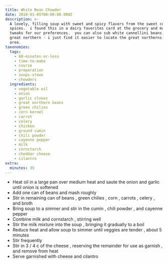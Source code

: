 ```yaml
---
title: White Bean Chowder
date: 2010-01-05T00:00:00.000Z
description: >-
  A lovely, filling soup with sweet and spicy flavors from the sweet corn and
  spices.  i found this in a dairy favorites card at the grocery and made a few
  tweaks for our preferences.  you can also sub white cannellini beans for the
  great northern - i just find it easier to locate the great northerns in my
  area.
taxonomies:
  tags:
    - 60-minutes-or-less
    - time-to-make
    - course
    - preparation
    - soups-stews
    - chowders
  ingredients:
    - vegetable oil
    - onion
    - garlic cloves
    - great northern beans
    - green chilies
    - corn kernel
    - carrot
    - celery
    - chicken
    - ground cumin
    - chili powder
    - cayenne pepper
    - milk
    - cornstarch
    - cheddar cheese
    - cilantro
extra:
  minutes: 35
---
```

 - Heat oil in a large pan over medium heat and saute the onion and garlic until onion is softened
 - Add one can of beans and mash roughly
 - Stir in remaining can of beans , green chilies , corn , carrots , celery , and broth
 - Bring soup to a simmer and stir in the cumin , chili powder , and cayenne pepper
 - Combine milk and cornstarch , stirring well
 - Stir the milk mixture into the soup , bringing it gradually to a boil
 - Reduce heat and allow soup to simmer until veggies are tender , about 5 minutes
 - Stir frequently
 - Stir in 3 / 4 c of the cheese , reserving the remainder for use as garnish , and remove from heat
 - Serve garnished with cheese and cilantro
